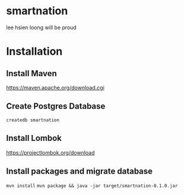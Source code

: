 # smartnation
lee hsien loong will be proud

# Installation
## Install Maven
https://maven.apache.org/download.cgi

## Create Postgres Database
```createdb smartnation```

## Install Lombok
https://projectlombok.org/download

## Install packages and migrate database
```mvn install```
```mvn package && java -jar target/smartnation-0.1.0.jar``` 